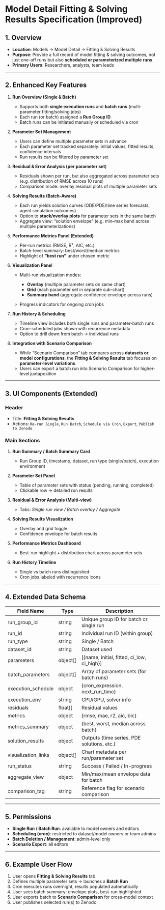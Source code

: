 # Model Detail Fitting & Solving Results Specification (Improved)

## 1. Overview

* **Location**: Models → Model Detail → Fitting & Solving Results
* **Purpose**: Provide a full record of model fitting & solving outcomes, not just one-off runs but also **scheduled or parameterized multiple runs**.
* **Primary Users**: Researchers, analysts, team leads

---

## 2. Enhanced Key Features

1. **Run Overview (Single & Batch)**

   * Supports both **single execution runs** and **batch runs** (multi-parameter fitting/solving jobs)
   * Each run (or batch) assigned a **Run Group ID**
   * Batch runs can be initiated manually or scheduled via cron

2. **Parameter Set Management**

   * Users can define multiple parameter sets in advance
   * Each parameter set tracked separately: initial values, fitted results, confidence intervals
   * Run results can be filtered by parameter set

3. **Residual & Error Analysis (per parameter set)**

   * Residuals shown per run, but also aggregated across parameter sets (e.g. distribution of RMSE across 10 runs)
   * Comparison mode: overlay residual plots of multiple parameter sets

4. **Solving Results (Batch-Aware)**

   * Each run yields solution curves (ODE/PDE/time series forecasts, agent simulation outcomes)
   * Option to **stack/overlay plots** for parameter sets in the same batch
   * Aggregate view: “solution envelope” (e.g. min–max band across multiple parameterizations)

5. **Performance Metrics Panel (Extended)**

   * Per-run metrics (RMSE, R², AIC, etc.)
   * Batch-level summary: best/worst/median metrics
   * Highlight of **“best run”** under chosen metric

6. **Visualization Panel**

   * Multi-run visualization modes:

     * **Overlay** (multiple parameter sets on same chart)
     * **Grid** (each parameter set in separate sub-chart)
     * **Summary band** (aggregate confidence envelope across runs)
   * Progress indicators for ongoing cron jobs

7. **Run History & Scheduling**

   * Timeline view includes both single runs and parameter-batch runs
   * Cron-scheduled jobs shown with recurrence metadata
   * Option to drill down from batch → individual runs

8. **Integration with Scenario Comparison**

   * While “Scenario Comparison” tab compares across **datasets or model configurations**,
     the **Fitting & Solving Results** tab focuses on **parameter-level variations**.
   * Users can export a batch run into Scenario Comparison for higher-level juxtaposition

---

## 3. UI Components (Extended)

### Header

* Title: **Fitting & Solving Results**
* Actions: `Re-run Single`, `Run Batch`, `Schedule via Cron`, `Export`, `Publish to Zenodo`

### Main Sections

1. **Run Summary / Batch Summary Card**

   * Run Group ID, timestamp, dataset, run type (single/batch), execution environment
2. **Parameter Set Panel**

   * Table of parameter sets with status (pending, running, completed)
   * Clickable row → detailed run results
3. **Residual & Error Analysis (Multi-view)**

   * Tabs: *Single run view / Batch overlay / Aggregate*
4. **Solving Results Visualization**

   * Overlay and grid toggle
   * Confidence envelope for batch results
5. **Performance Metrics Dashboard**

   * Best-run highlight + distribution chart across parameter sets
6. **Run History Timeline**

   * Single vs batch runs distinguished
   * Cron jobs labeled with recurrence icons

---

## 4. Extended Data Schema

| Field Name           | Type      | Description                                   |
| -------------------- | --------- | --------------------------------------------- |
| run\_group\_id       | string    | Unique group ID for batch or single run       |
| run\_id              | string    | Individual run ID (within group)              |
| run\_type            | string    | Single / Batch                                |
| dataset\_id          | string    | Dataset used                                  |
| parameters           | object\[] | \[{name, initial, fitted, ci\_low, ci\_high}] |
| batch\_parameters    | object\[] | Array of parameter sets (for batch runs)      |
| execution\_schedule  | object    | {cron\_expression, next\_run\_time}           |
| execution\_env       | string    | CPU/GPU, solver info                          |
| residuals            | float\[]  | Residual values                               |
| metrics              | object    | {rmse, mae, r2, aic, bic}                     |
| metrics\_summary     | object    | {best, worst, median across batch}            |
| solution\_results    | object    | Outputs (time series, PDE solutions, etc.)    |
| visualization\_links | object\[] | Chart metadata per run/parameter set          |
| run\_status          | string    | Success / Failed / In-progress                |
| aggregate\_view      | object    | Min/max/mean envelope data for batch          |
| comparison\_tag      | string    | Reference flag for scenario comparison        |

---

## 5. Permissions

* **Single Run / Batch Run**: available to model owners and editors
* **Scheduling (cron)**: restricted to dataset/model owners or team admins
* **Batch Deletion / Management**: admin-level only
* **Scenario Export**: all editors

---

## 6. Example User Flow

1. User opens **Fitting & Solving Results** tab
2. Defines multiple parameter sets → launches a **Batch Run**
3. Cron executes runs overnight, results populated automatically
4. User sees batch summary: envelope plots, best-run highlighted
5. User exports batch to **Scenario Comparison** for cross-model context
6. User publishes selected run(s) to Zenodo
